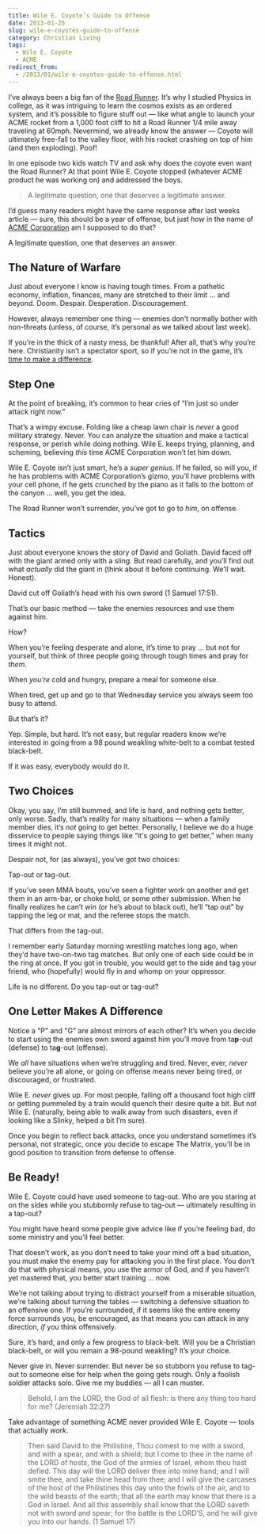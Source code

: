 ```yaml
---
title: Wile E. Coyote’s Guide to Offense
date: 2013-01-25
slug: wile-e-coyotes-guide-to-offense
category: Christian Living
tags: 
  - Wile E. Coyote
  - ACME
redirect_from:
  - /2013/01/wile-e-coyotes-guide-to-offense.html
---
```




I’ve always been a big fan of the [Road Runner](http://en.wikipedia.org/wiki/Wile_E._Coyote_and_Road_Runner).
It’s why I studied Physics in college, as it was intriguing to learn the
cosmos exists as an ordered system, and it’s possible to figure stuff
out — like what angle to launch your ACME rocket from a 1,000 foot cliff
to hit a Road Runner 1/4 mile away traveling at 60mph. Nevermind, we
already know the answer — Coyote will ultimately free-fall to the valley
floor, with his rocket crashing on top of him (and then exploding).
Poof!

In one episode two kids watch TV and ask why does the coyote even want
the Road Runner? At that point Wile E. Coyote stopped (whatever ACME
product he was working on) and addressed the boys.

> A legitimate question, one that deserves a legitimate answer.

I’d guess many readers might have the same response after last weeks article — sure, this
should be a year of offense, but just *how* in the name of [ACME Corporation](http://en.wikipedia.org/wiki/Acme_Corporation) am I
supposed to do that?

A legitimate question, one that deserves an answer.

The Nature of Warfare
---------------------

Just about everyone I know is having tough times. From a pathetic
economy, inflation, finances, many are stretched to their limit … and
beyond. Doom. Despair. Desperation. Discouragement.

However, always remember one thing — enemies don’t normally bother with
non-threats (unless, of course, it’s personal
as we talked about last week).

If you’re in the thick of a nasty mess, be thankful! After all, that’s
why you’re here. Christianity isn’t a spectator sport, so if you’re not
in the game, it’s [time to make a difference](http://www.barnesandnoble.com/w/books/1110207673).

Step One
--------

At the point of breaking, it’s common to hear cries of “I’m just so
under attack right now.”

That’s a wimpy excuse. Folding like a cheap lawn chair is *never* a good
military strategy. Never. You can analyze the situation and make a
tactical response, or perish while doing nothing. Wile E. keeps trying,
planning, and scheming, believing *this* time ACME Corporation won’t let
him down.

Wile E. Coyote isn’t just smart, he’s a *super genius*. If he failed, so
will you, if he has problems with ACME Corporation’s gizmo, you’ll have
problems with your cell phone, if he gets crunched by the piano as it
falls to the bottom of the canyon … well, you get the idea.

The Road Runner won’t surrender, you’ve got to go to *him*, on offense.

Tactics
-------

Just about everyone knows the story of David and Goliath. David faced
off with the giant armed only with a sling. But read carefully, and
you’ll find out what *actually* did the giant in (think about it before
continuing. We’ll wait. Honest).

David cut off Goliath’s head with his own sword (1 Samuel 17:51).

That’s our basic method — take the enemies resources and use them
against him.

How?

When you’re feeling desperate and alone, it’s time to pray … but not for
yourself, but think of three people going through tough times and pray
for *them*.

When *you’re* cold and hungry, prepare a meal for someone else.

When tired, get up and go to that Wednesday service you always seem too
busy to attend.

But that’s it?

Yep. Simple, but hard. It’s not easy, but regular readers know we’re
interested in going from a 98 pound weakling white-belt to a combat
tested black-belt.

If it was easy, everybody would do it.

Two Choices
-----------

Okay, you say, I’m still bummed, and life is hard, and nothing gets
better, only worse. Sadly, that’s reality for many situations — when a
family member dies, it’s *not* going to get better. Personally, I
believe we do a huge disservice to people saying things like “it's going
to get better,” when many times it might not.

Despair not, for (as always), you’ve got two choices:

Tap-out or tag-out.

If you’ve seen MMA bouts, you’ve seen a fighter work on another and get
them in an arm-bar, or choke hold, or some other submission. When he
finally realizes he can’t win (or he’s about to black out), he’ll “tap
out” by tapping the leg or mat, and the referee stops the match.

That differs from the tag-out.

I remember early Saturday morning wrestling matches long ago, when
they’d have two-on-two tag matches. But only one of each side could be
in the ring at once. If you got in trouble, you would get to the side
and tag your friend, who (hopefully) would fly in and whomp on your
oppressor.

Life is no different. Do you tap-out or tag-out?

One Letter Makes A Difference
-----------------------------

Notice a "P" and "G" are almost mirrors of each other? It’s when you
decide to start using the enemies own sword against him you’ll move from
ta**p**-out (defense) to ta**g**-out (offense).

We *all* have situations when we’re struggling and tired. Never, ever,
*never* believe you’re all alone,
or going on offense means never being tired, or discouraged, or
frustrated.

Wile E. *never* gives up. For most people, falling off a thousand foot
high cliff or getting pummeled by a train would quench their desire
quite a bit. But not Wile E. (naturally, being able to walk away from
such disasters, even if looking like a Slinky, helped a bit I’m sure).

Once you begin to reflect back attacks, once you understand sometimes
it’s personal, not strategic, once you decide to escape The Matrix,
you’ll be in good position to transition from defense to offense.

Be Ready!
---------

Wile E. Coyote could have used someone to tag-out. Who are you staring
at on the sides while you stubbornly refuse to tag-out — ultimately
resulting in a tap-out?

You might have heard some people give advice like if you’re feeling bad,
do some ministry and you’ll feel better.

That doesn’t work, as you don’t need to take your mind off a bad
situation, you must make the enemy pay for attacking you in the first
place. You don’t do that with physical means, you use the armor of God, and if you
haven’t yet mastered that, you better start training … now.

We’re not talking about trying to distract yourself from a miserable
situation, we’re talking about turning the tables — switching a
defensive situation to an offensive one. If you’re surrounded, if it
seems like the entire enemy force surrounds you, be encouraged, as that
means you can attack in any direction, *if* you think offensively.

Sure, it’s hard, and only a few progress to black-belt. Will you be a
Christian black-belt, or will you remain a 98-pound weakling? It’s your
choice.

Never give in. Never surrender. But never be so stubborn you refuse to
tag-out to someone else for help when the going gets rough. Only a
foolish soldier attacks solo. Give me my buddies — all I can muster.

> Behold, I am the LORD, the God of all flesh: is there any thing too
> hard for me? (Jeremiah 32:27)

Take advantage of something ACME never provided Wile E. Coyote — tools
that actually *work*.

> Then said David to the Philistine, Thou comest to me with a sword, and
> with a spear, and with a shield; but I come to thee in the name of the
> LORD of hosts, the God of the armies of Israel, whom thou hast defied.
> This day will the LORD deliver thee into mine hand; and I will smite
> thee, and take thine head from thee; and I will give the carcases of
> the host of the Philistines this day unto the fowls of the air, and to
> the wild beasts of the earth; that all the earth may know that there
> is a God in Israel. And all this assembly shall know that the LORD
> saveth not with sword and spear; for the battle is the LORD’S, and he
> will give you into our hands. (1 Samuel 17)
